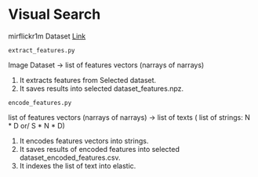 # Visual Search

 mirflickr1m Dataset [Link](https://press.liacs.nl/mirflickr/mirflickr1m.v3b/)


`extract_features.py` 

Image Dataset -> list of features vectors (narrays of narrays)

1. It extracts features from Selected dataset.
2. It saves results into selected dataset_features.npz.



`encode_features.py`

list of features vectors (narrays of narrays) -> list of texts ( list of strings: N * D or/ S * N * D)

1. It encodes features vectors into strings.
2. It saves results of encoded features into selected dataset_encoded_features.csv.
3. It indexes the list of text into elastic.